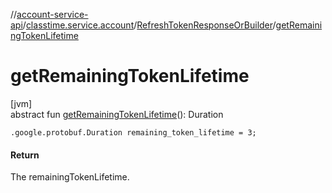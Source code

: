 //[account-service-api](../../../index.md)/[classtime.service.account](../index.md)/[RefreshTokenResponseOrBuilder](index.md)/[getRemainingTokenLifetime](get-remaining-token-lifetime.md)

# getRemainingTokenLifetime

[jvm]\
abstract fun [getRemainingTokenLifetime](get-remaining-token-lifetime.md)(): Duration

`.google.protobuf.Duration remaining_token_lifetime = 3;`

#### Return

The remainingTokenLifetime.
